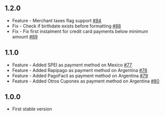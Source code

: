 ## 1.2.0
* Feature - Merchant taxes flag support [#84](https://github.com/ebanx/benjamin/pull/84)
* Fix - Check if birthdate exists before formatting [#88](https://github.com/ebanx/benjamin/pull/88)
* Fix - Fix first instalment for credit card payments below minimum amount [#89](https://github.com/ebanx/benjamin/pull/89)

## 1.1.0
* Feature - Added SPEI as payment method on Mexico [#77](https://github.com/ebanx/benjamin/pull/77)
* Feature - Added Rapipago as payment method on Argentina [#78](https://github.com/ebanx/benjamin/pull/78)
* Feature - Added PagoFacil as payment method on Argentina [#79](https://github.com/ebanx/benjamin/pull/79)
* Feature - Added Otros Cupones as payment method on Argentina [#80](https://github.com/ebanx/benjamin/pull/80)

## 1.0.0
* First stable version
